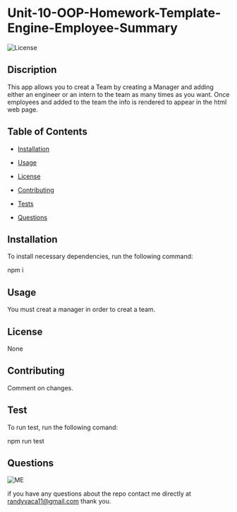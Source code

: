 
  # Unit-10-OOP-Homework-Template-Engine-Employee-Summary

  ![License](https://img.shields.io/badge/License-None-blue)

  ## Discription
  
  This app allows you to creat a Team by creating a Manager and adding either an engineer or an intern to the team as many times as you want. Once employees and added to the team the info is rendered to appear in the html web page. 

  ## Table of Contents

  * [Installation](#installation)

  * [Usage](#usage)

  * [License](#license)

  * [Contributing](#contributing)

  * [Tests](#tests)

  * [Questions](#questions)

  ## Installation

  To install necessary dependencies, run the following command:

  npm i

  ## Usage

  You must creat a manager in order to creat a team.

  ## License

  None

  ## Contributing

  Comment on changes.

  ## Test

  To run test, run the following comand:

  npm run test

  ## Questions
  
  ![ME](https://avatars0.githubusercontent.com/u/58183920?v=4) 

  if you have any questions about the repo contact me directly at randyvaca11@gmail.com thank you.
  